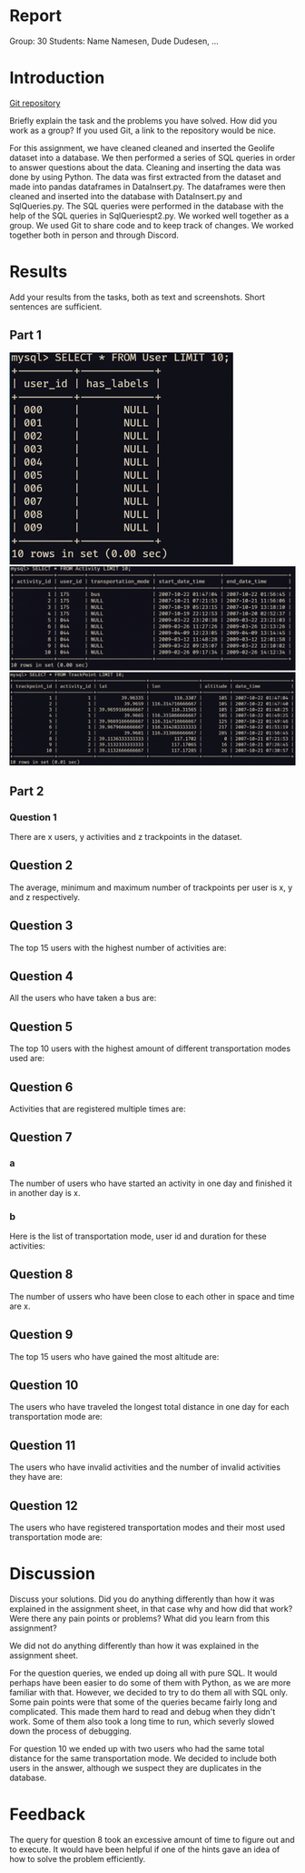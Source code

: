 # Report

Group: 30
Students: Name Namesen, Dude Dudesen, ...

# Introduction
[Git repository](https://github.com/Lawrence-Pet/tdt4225_A2) 

Briefly explain the task and the problems you have solved. How did you work as a group? If you used Git, a link to the repository would be nice.

For this assignment, we have cleaned cleaned and inserted the Geolife dataset into a database. We then performed a series of SQL queries in order to answer questions about the data.
Cleaning and inserting the data was done by using Python. The data was first extracted from the dataset and made into pandas dataframes in DataInsert.py. The dataframes were then cleaned and inserted into the database with DataInsert.py and SqlQueries.py. 
The SQL queries were performed in the database with the help of the SQL queries in SqlQueriespt2.py. 
We worked well together as a group. We used Git to share code and to keep track of changes. We worked together both in person and through Discord.

# Results
Add your results from the tasks, both as text and screenshots. Short sentences are sufficient.
## Part 1
![User table](pictures/image.png)
![Activity table](pictures/image-1.png)
![TrackPoint table](pictures/image-2.png)

## Part 2
### Question 1
There are x users, y activities and z trackpoints in the dataset. 
## Question 2
The average, minimum and maximum number of trackpoints per user is x, y and z respectively.
## Question 3
The top 15 users with the highest number of activities are:
## Question 4
All the users who have taken a bus are:
## Question 5
The top 10 users with the highest amount of different transportation modes used are:
## Question 6
Activities that are registered multiple times are:
## Question 7
### a
The number of users who have started an activity in one day and finished it in another day is x.
### b
Here is the list of transportation mode, user id and duration for these activities:
## Question 8
The number of ussers who have been close to each other in space and time are x.
## Question 9
The top 15 users who have gained the most altitude are:
## Question 10
The users who have traveled the longest total distance in one day for each transportation mode are:
## Question 11
The users who have invalid activities and the number of invalid activities they have are:
## Question 12
The users who have registered transportation modes and their most used transportation mode are:


# Discussion
Discuss your solutions. Did you do anything differently than how it was explained in the assignment sheet, in that case why and how did that work? Were there any pain points or problems? What did you learn from this assignment?

We did not do anything differently than how it was explained in the assignment sheet. 

For the question queries, we ended up doing all with pure SQL. It would perhaps have been easier to do some of them with Python, as we are more familiar with that. However, we decided to try to do them all with SQL only. Some pain points were that some of the queries became fairly long and complicated. This made them hard to read and debug when they didn't work. Some of them also took a long time to run, which severly slowed down the process of debugging.

For question 10 we ended up with two users who had the same total distance for the same transportation mode. We decided to include both users in the answer, although we suspect they are duplicates in the database.

# Feedback
The query for question 8 took an excessive amount of time to figure out and to execute. It would have been helpful if one of the hints gave an idea of how to solve the problem efficiently.